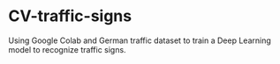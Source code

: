 # CV-traffic-signs
Using Google Colab and German traffic dataset to train a Deep Learning model to recognize traffic signs.
